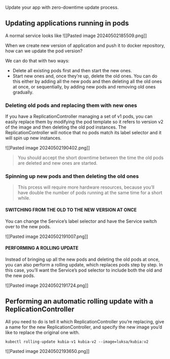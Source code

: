 Update your app with zero-downtime update process.

## Updating applications running in pods
A normal service looks like 
![[Pasted image 20240502185509.png]]

When we create new version of application and push it to docker repository, how can we update the pod version?

We can do that with two ways:
- Delete all existing pods first and then start the new ones.
- Start new ones and, once they’re up, delete the old ones. You can do this either by adding all the new pods and then deleting all the old ones at once, or sequentially, by adding new pods and removing old ones gradually.

### Deleting old pods and replacing them with new ones
If you have a ReplicationController managing a set of v1 pods, you can easily replace them by modifying the pod template so it refers to version v2 of the image and then deleting the old pod instances. The ReplicationController will notice that no pods match its label selector and it will spin up new instances.

![[Pasted image 20240502190402.png]]

>You should accept the short downtime between the time the old pods are deleted and new ones are started.

### Spinning up new pods and then deleting the old ones
>This prcess will require more hardware resources, because you’ll have double the number of pods running at the same time for a short while.

#### SWITCHING FROM THE OLD TO THE NEW VERSION AT ONCE
You can change the Service’s label selector and have the Service switch over to the new pods.

![[Pasted image 20240502191007.png]]

#### PERFORMING A ROLLING UPDATE
Instead of bringing up all the new pods and deleting the old pods at once, you can also perform a rolling update, which replaces pods step by step. In this case, you’ll want the Service’s pod selector to include both the old and the new pods.

![[Pasted image 20240502191724.png]]

## Performing an automatic rolling update with a ReplicationController
All you need to do is tell it which ReplicationController you’re replacing, give a name for the new ReplicationController, and specify the new image you’d like to replace the original one with.
```
kubectl rolling-update kubia-v1 kubia-v2 --image=luksa/kubia:v2
```

![[Pasted image 20240502193650.png]]

